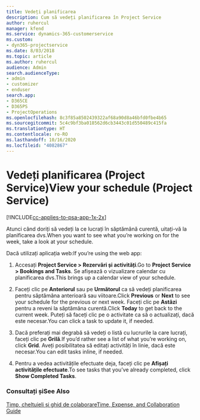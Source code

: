 ```yaml
---
title: Vedeți planificarea
description: Cum să vedeți planificarea în Project Service
author: ruhercul
manager: kfend
ms.service: dynamics-365-customerservice
ms.custom:
- dyn365-projectservice
ms.date: 8/03/2018
ms.topic: article
ms.author: ruhercul
audience: Admin
search.audienceType:
- admin
- customizer
- enduser
search.app:
- D365CE
- D365PS
- ProjectOperations
ms.openlocfilehash: 8c3f85a8502439322af68a90d8a46bfd0fbe4b65
ms.sourcegitcommit: 5c4c9bf3ba018562d6cb3443c01d550489c415fa
ms.translationtype: HT
ms.contentlocale: ro-RO
ms.lasthandoff: 10/16/2020
ms.locfileid: "4082867"
---
```

# <a name="view-your-schedule-project-service"></a><span data-ttu-id="c032a-103">Vedeți planificarea (Project Service)</span><span class="sxs-lookup"><span data-stu-id="c032a-103">View your schedule (Project Service)</span></span>

[!INCLUDE[cc-applies-to-psa-app-1x-2x](../includes/cc-applies-to-psa-app-1x-2x.md)]

<span data-ttu-id="c032a-104">Atunci când doriți să vedeți la ce lucrați în săptămână curentă, uitați-vă la planificarea dvs.</span><span class="sxs-lookup"><span data-stu-id="c032a-104">When you want to see what you’re working on for the week, take a look at your schedule.</span></span>  
  
 <span data-ttu-id="c032a-105">Dacă utilizați aplicația web:</span><span class="sxs-lookup"><span data-stu-id="c032a-105">If you’re using the web app:</span></span>  
  
1.  <span data-ttu-id="c032a-106">Accesați **Project Service > Rezervări și activități**.</span><span class="sxs-lookup"><span data-stu-id="c032a-106">Go to **Project Service > Bookings and Tasks**.</span></span> <span data-ttu-id="c032a-107">Se afișează o vizualizare calendar cu planificarea dvs.</span><span class="sxs-lookup"><span data-stu-id="c032a-107">This brings up a calendar view of your schedule.</span></span>  
  
2.  <span data-ttu-id="c032a-108">Faceți clic pe **Anteriorul** sau pe **Următorul** ca să vedeți planificarea pentru săptămâna anterioară sau viitoare.</span><span class="sxs-lookup"><span data-stu-id="c032a-108">Click **Previous** or **Next** to see your schedule for the previous or next week.</span></span> <span data-ttu-id="c032a-109">Faceți clic pe **Astăzi** pentru a reveni la săptămâna curentă.</span><span class="sxs-lookup"><span data-stu-id="c032a-109">Click **Today** to get back to the current week.</span></span> <span data-ttu-id="c032a-110">Puteți să faceți clic pe o activitate ca să o actualizați, dacă este necesar.</span><span class="sxs-lookup"><span data-stu-id="c032a-110">You can click a task to update it, if needed.</span></span>  
  
3.  <span data-ttu-id="c032a-111">Dacă preferați mai degrabă să vedeți o listă cu lucrurile la care lucrați, faceți clic pe **Grilă**.</span><span class="sxs-lookup"><span data-stu-id="c032a-111">If you’d rather see a list of what you’re working on, click **Grid**.</span></span> <span data-ttu-id="c032a-112">Aveți posibilitatea să editați activități în linie, dacă este necesar.</span><span class="sxs-lookup"><span data-stu-id="c032a-112">You can edit tasks inline, if needed.</span></span>  
  
4.  <span data-ttu-id="c032a-113">Pentru a vedea activitățile efectuate deja, faceți clic pe **Afișați activitățile efectuate**.</span><span class="sxs-lookup"><span data-stu-id="c032a-113">To see tasks that you’ve already completed, click **Show Completed Tasks**.</span></span>  
  
### <a name="see-also"></a><span data-ttu-id="c032a-114">Consultați și</span><span class="sxs-lookup"><span data-stu-id="c032a-114">See Also</span></span>  
 [<span data-ttu-id="c032a-115">Timp, cheltuieli și ghid de colaborare</span><span class="sxs-lookup"><span data-stu-id="c032a-115">Time, Expense, and Collaboration Guide</span></span>](../psa/time-expense-collaboration-guide.md)
